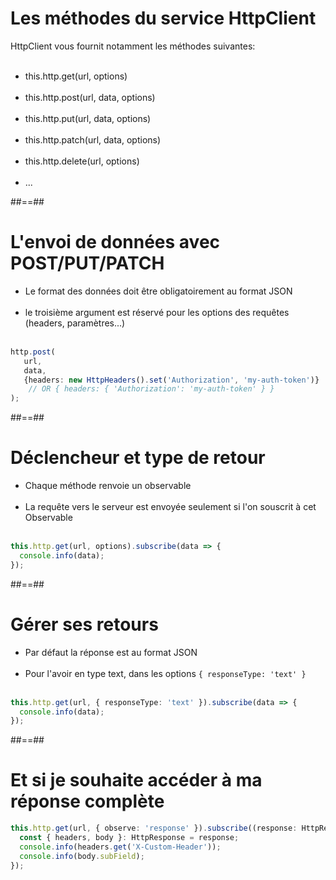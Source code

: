 <!-- .slide -->
# Les méthodes du service HttpClient
HttpClient vous fournit notamment les méthodes suivantes:<br><br>

- this.http.get(url, options)<br><br>
- this.http.post(url, data, options)<br><br>
- this.http.put(url, data, options)<br><br>
- this.http.patch(url, data, options)<br><br>
- this.http.delete(url, options)<br><br>
- ...

##==##
<!-- .slide: class="with-code inconsolata" -->
# L'envoi de données avec POST/PUT/PATCH

- Le format des données doit être obligatoirement au format JSON<br><br>
- le troisième argument est réservé pour les options des requêtes (headers, paramètres...)<br><br>

```typescript
http.post(
   url,
   data,
   {headers: new HttpHeaders().set('Authorization', 'my-auth-token')}
    // OR { headers: { 'Authorization': 'my-auth-token' } }
);
```
<!-- .element: class="big-code" -->

##==##
<!-- .slide: class="with-code inconsolata" -->
# Déclencheur et type de retour

- Chaque méthode renvoie un observable<br><br>
- La requête vers le serveur est envoyée seulement si l'on souscrit à cet Observable<br><br>

```typescript
this.http.get(url, options).subscribe(data => { 
  console.info(data);
});
```
<!-- .element: class="big-code" -->

##==##

<!-- .slide: class="with-code inconsolata" -->
# Gérer ses retours

- Par défaut la réponse est au format JSON<br><br>
- Pour l'avoir en type text, dans les options `{ responseType: 'text' }`<br><br>

```typescript
this.http.get(url, { responseType: 'text' }).subscribe(data => {
  console.info(data);
});
```
<!-- .element: class="big-code" -->

##==##
<!-- .slide: class="with-code inconsolata" -->
# Et si je souhaite accéder à ma réponse complète<br>

```typescript
this.http.get(url, { observe: 'response' }).subscribe((response: HttpResponse)=> {
  const { headers, body }: HttpResponse = response;
  console.info(headers.get('X-Custom-Header'));
  console.info(body.subField);
});
```
<!-- .element: class="big-code" -->
